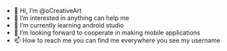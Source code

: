 - 👋 Hi, I’m @oCreativeArt
- 👀 I’m interested in anything can help me
- 🌱 I’m currently learning android studio
- 💞️ I’m looking forward to cooperate in making mobile applications
- 📫 How to reach me you can find me everywhere you see my username
